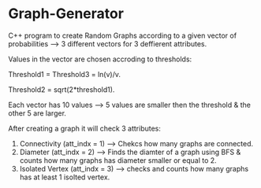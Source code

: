 # Graph-Generator
C++ program to create Random Graphs according to a given vector of probabilities --> 3 different vectors for 3 deffierent attributes.

Values in the vector are chosen accroding to thresholds:

Threshold1 = Threshold3 = ln(v)/v.

Threshold2 = sqrt(2*threshold1).

Each vector has 10 values --> 5 values are smaller then the threshold & the other 5 are larger.

After creating a graph it will check 3 attributes:
1. Connectivity (att_indx = 1) --> Chekcs how many graphs are connected.
2. Diameter (att_indx = 2) --> Finds the diamter of a graph using BFS & counts how many graphs has diameter smaller or equal to 2.
3. Isolated Vertex (att_indx = 3) --> checks and counts how many graphs has at least 1 isolted vertex.
